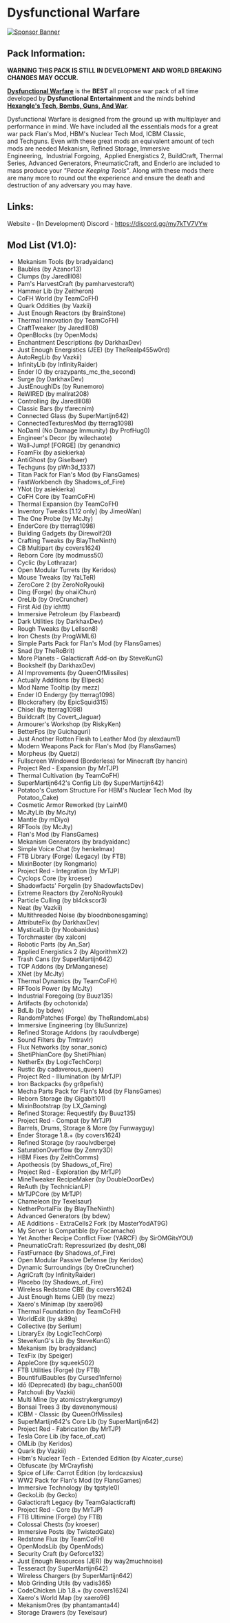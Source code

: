 # Dysfunctional Warfare

[![Sponsor Banner](https://scalacube.com/images/banners/modpack.jpg)](https://scalacube.com/p/_hosting_server_minecraft/2647495)

## **Pack Information:**

**WARNING THIS PACK IS STILL IN DEVELOPMENT AND WORLD BREAKING CHANGES MAY OCCUR.**

[**Dysfunctional Warfare**](https://legacy.curseforge.com/minecraft/modpacks/dysfunctional-warfare) is the **BEST** all propose war pack of all time developed by **Dysfunctional Entertainment** and the minds behind [**Hexangle's Tech, Bombs, Guns, And War**](https://legacy.curseforge.com/minecraft/modpacks/hexangles-tech-bombs-guns-war).

Dysfunctional Warfare is designed from the ground up with multiplayer and performance in mind. We have included all the essentials mods for a great war pack Flan's Mod, HBM's Nuclear Tech Mod, ICBM Classic, and Techguns. Even with these great mods an equivalent amount of tech mods are needed Mekanism, Refined Storage, Immersive Engineering,  Industrial Forgoing,  Applied Energistics 2, BuildCraft, Thermal Series, Advanced Generators, PneumaticCraft, and EnderIo are included to mass produce your *"Peace Keeping Tools"*. Along with these mods there are many more to round out the experience and ensure the death and destruction of any adversary you may have.

## **Links:**

Website - (In Development)
Discord - https://discord.gg/my7kTV7VYw

## **Mod List (V1.0):**

- Mekanism Tools (by bradyaidanc)
- Baubles (by Azanor13)
- Clumps (by Jaredlll08)
- Pam's HarvestCraft (by pamharvestcraft)
- Hammer Lib (by Zeitheron)
- CoFH World (by TeamCoFH)
- Quark Oddities (by Vazkii)
- Just Enough Reactors (by BrainStone)
- Thermal Innovation (by TeamCoFH)
- CraftTweaker (by Jaredlll08)
- OpenBlocks (by OpenMods)
- Enchantment Descriptions (by DarkhaxDev)
- Just Enough Energistics (JEE) (by TheRealp455w0rd)
- AutoRegLib (by Vazkii)
- InfinityLib (by InfinityRaider)
- Ender IO (by crazypants_mc_the_second)
- Surge (by DarkhaxDev)
- JustEnoughIDs (by Runemoro)
- ReWIRED (by mallrat208)
- Controlling (by Jaredlll08)
- Classic Bars (by tfarecnim)
- Connected Glass (by SuperMartijn642)
- ConnectedTexturesMod (by tterrag1098)
- NoDamI (No Damage Immunity) (by ProfHug0)
- Engineer's Decor (by wilechaote)
- Wall-Jump! [FORGE] (by genandnic)
- Foam​Fix (by asiekierka)
- AntiGhost (by Giselbaer)
- Techguns (by pWn3d_1337)
- Titan Pack for Flan's Mod (by FlansGames)
- FastWorkbench (by Shadows_of_Fire)
- YNot (by asiekierka)
- CoFH Core (by TeamCoFH)
- Thermal Expansion (by TeamCoFH)
- Inventory Tweaks [1.12 only] (by JimeoWan)
- The One Probe (by McJty)
- EnderCore (by tterrag1098)
- Building Gadgets (by Direwolf20)
- Crafting Tweaks (by BlayTheNinth)
- CB Multipart (by covers1624)
- Reborn Core (by modmuss50)
- Cyclic (by Lothrazar)
- Open Modular Turrets (by Keridos)
- Mouse Tweaks (by YaLTeR)
- ZeroCore 2 (by ZeroNoRyouki)
- Ding (Forge) (by ohaiiChun)
- OreLib (by OreCruncher)
- First Aid (by ichttt)
- Immersive Petroleum (by Flaxbeard)
- Dark Utilities (by DarkhaxDev)
- Rough Tweaks (by Lellson8)
- Iron Chests (by ProgWML6)
- Simple Parts Pack for Flan's Mod (by FlansGames)
- Snad (by TheRoBrit)
- More Planets - Galacticraft Add-on (by SteveKunG)
- Bookshelf (by DarkhaxDev)
- AI Improvements (by QueenOfMissiles)
- Actually Additions (by Ellpeck)
- Mod Name Tooltip (by mezz)
- Ender IO Endergy (by tterrag1098)
- Blockcraftery (by EpicSquid315)
- Chisel (by tterrag1098)
- Buildcraft (by Covert_Jaguar)
- Armourer's Workshop (by RiskyKen)
- BetterFps (by Guichaguri)
- Just Another Rotten Flesh to Leather Mod (by alexdaum1)
- Modern Weapons Pack for Flan's Mod (by FlansGames)
- Morpheus (by Quetzi)
- Fullscreen Windowed (Borderless) for Minecraft (by hancin)
- Project Red - Expansion (by MrTJP)
- Thermal Cultivation (by TeamCoFH)
- SuperMartijn642's Config Lib (by SuperMartijn642)
- Potatoo's Custom Structure For HBM's Nuclear Tech Mod (by Potatoo_Cake)
- Cosmetic Armor Reworked (by LainMI)
- McJtyLib (by McJty)
- Mantle (by mDiyo)
- RFTools (by McJty)
- Flan's Mod (by FlansGames)
- Mekanism Generators (by bradyaidanc)
- Simple Voice Chat (by henkelmax)
- FTB Library (Forge) (Legacy) (by FTB)
- MixinBooter (by Rongmario)
- Project Red - Integration (by MrTJP)
- Cyclops Core (by kroeser)
- Shadowfacts' Forgelin (by ShadowfactsDev)
- Extreme Reactors (by ZeroNoRyouki)
- Particle Culling (by bl4ckscor3)
- Neat (by Vazkii)
- Multithreaded Noise (by bloodnbonesgaming)
- AttributeFix (by DarkhaxDev)
- MysticalLib (by Noobanidus)
- Torchmaster (by xalcon)
- Robotic Parts (by An_Sar)
- Applied Energistics 2 (by AlgorithmX2)
- Trash Cans (by SuperMartijn642)
- TOP Addons (by DrManganese)
- XNet (by McJty)
- Thermal Dynamics (by TeamCoFH)
- RFTools Power (by McJty)
- Industrial Foregoing (by Buuz135)
- Artifacts (by ochotonida)
- BdLib (by bdew)
- RandomPatches (Forge) (by TheRandomLabs)
- Immersive Engineering (by BluSunrize)
- Refined Storage Addons (by raoulvdberge)
- Sound Filters (by Tmtravlr)
- Flux Networks (by sonar_sonic)
- ShetiPhianCore (by ShetiPhian)
- NetherEx (by LogicTechCorp)
- Rustic (by cadaverous_queen)
- Project Red - Illumination (by MrTJP)
- Iron Backpacks (by gr8pefish)
- Mecha Parts Pack for Flan's Mod (by FlansGames)
- Reborn Storage (by Gigabit101)
- MixinBootstrap (by LX_Gaming)
- Refined Storage: Requestify (by Buuz135)
- Project Red - Compat (by MrTJP)
- Barrels, Drums, Storage & More (by Funwayguy)
- Ender Storage 1.8.+ (by covers1624)
- Refined Storage (by raoulvdberge)
- SaturationOverflow (by Zenny3D)
- HBM Fixes (by ZeithComms)
- Apotheosis (by Shadows_of_Fire)
- Project Red - Exploration (by MrTJP)
- MineTweaker RecipeMaker (by DoubleDoorDev)
- ReAuth (by TechnicianLP)
- MrTJPCore (by MrTJP)
- Chameleon (by Texelsaur)
- NetherPortalFix (by BlayTheNinth)
- Advanced Generators (by bdew)
- AE Additions - ExtraCells2 Fork (by MasterYodAT9G)
- My Server Is Compatible (by Focamacho)
- Yet Another Recipe Conflict Fixer (YARCF) (by SirOMGitsYOU)
- PneumaticCraft: Repressurized (by desht_08)
- FastFurnace (by Shadows_of_Fire)
- Open Modular Passive Defense (by Keridos)
- Dynamic Surroundings (by OreCruncher)
- AgriCraft (by InfinityRaider)
- Placebo (by Shadows_of_Fire)
- Wireless Redstone CBE (by covers1624)
- Just Enough Items (JEI) (by mezz)
- Xaero's Minimap (by xaero96)
- Thermal Foundation (by TeamCoFH)
- WorldEdit (by sk89q)
- Collective (by Serilum)
- LibraryEx (by LogicTechCorp)
- SteveKunG's Lib (by SteveKunG)
- Mekanism (by bradyaidanc)
- TexFix (by Speiger)
- AppleCore (by squeek502)
- FTB Utilities (Forge) (by FTB)
- BountifulBaubles (by Cursed1nferno)
- Idō (Deprecated) (by bagu_chan500)
- Patchouli (by Vazkii)
- Multi Mine (by atomicstrykergrumpy)
- Bonsai Trees 3 (by davenonymous)
- ICBM - Classic (by QueenOfMissiles)
- SuperMartijn642's Core Lib (by SuperMartijn642)
- Project Red - Fabrication (by MrTJP)
- Tesla Core Lib (by face_of_cat)
- OMLib (by Keridos)
- Quark (by Vazkii)
- Hbm's Nuclear Tech - Extended Edition (by Alcater_curse)
- Obfuscate (by MrCrayfish)
- Spice of Life: Carrot Edition (by lordcazsius)
- WW2 Pack for Flan's Mod (by FlansGames)
- Immersive Technology (by tgstyle0)
- GeckoLib (by Gecko)
- Galacticraft Legacy (by TeamGalacticraft)
- Project Red - Core (by MrTJP)
- FTB Ultimine (Forge) (by FTB)
- Colossal Chests (by kroeser)
- Immersive Posts (by TwistedGate)
- Redstone Flux (by TeamCoFH)
- OpenModsLib (by OpenMods)
- Security Craft (by Geforce132)
- Just Enough Resources (JER) (by way2muchnoise)
- Tesseract (by SuperMartijn642)
- Wireless Chargers (by SuperMartijn642)
- Mob Grinding Utils (by vadis365)
- CodeChicken Lib 1.8.+ (by covers1624)
- Xaero's World Map (by xaero96)
- MekanismOres (by phantamanta44)
- Storage Drawers (by Texelsaur)
